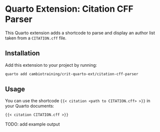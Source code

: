 # Quarto Extension: Citation CFF Parser

This Quarto extension adds a shortcode to parse and display an author list taken from a `CITATION.cff` file.

## Installation

Add this extension to your project by running:

```bash
quarto add cambiotraining/crit-quarto-ext/citation-cff-parser
```

## Usage

You can use the shortcode `{{< citation <path to CITATION.cff> >}}` in your Quarto documents:

```markdown
{{< citation CITATION.cff >}}
```

TODO: add example output